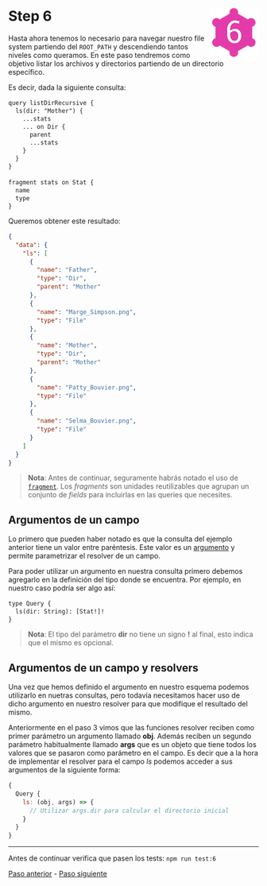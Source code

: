 # Step 6 <img align="right" width="100" height="100" src="../img/graphql-fs-level-6.png">

Hasta ahora tenemos lo necesario para navegar nuestro file system partiendo del `ROOT_PATH` y descendiendo tantos niveles como queramos. En este paso tendremos como objetivo listar los archivos y directorios partiendo de un directorio específico.

Es decir, dada la siguiente consulta:

```gql
query listDirRecursive {
  ls(dir: "Mother") {
    ...stats
    ... on Dir {
      parent
      ...stats
    }
  }
}

fragment stats on Stat {
  name
  type
}
```

Queremos obtener este resultado:

```json
{
  "data": {
    "ls": [
      {
        "name": "Father",
        "type": "Dir",
        "parent": "Mother"
      },
      {
        "name": "Marge_Simpson.png",
        "type": "File"
      },
      {
        "name": "Mother",
        "type": "Dir",
        "parent": "Mother"
      },
      {
        "name": "Patty_Bouvier.png",
        "type": "File"
      },
      {
        "name": "Selma_Bouvier.png",
        "type": "File"
      }
    ]
  }
}
```

> __Nota__: Antes de continuar, seguramente habrás notado el uso de [`fragment`](https://graphql.org/learn/queries/#fragments). Los _fragments_ son unidades reutilizables que agrupan un conjunto de _fields_ para incluirlas en las queries que necesites.

## Argumentos de un campo

Lo primero que pueden haber notado es que la consulta del ejemplo anterior tiene un valor entre paréntesis. Este valor es un [argumento](https://graphql.org/learn/queries/#arguments) y permite parametrizar el resolver de un campo.

Para poder utilizar un argumento en nuestra consulta primero debemos agregarlo en la definición del tipo donde se encuentra. Por ejemplo, en nuestro caso podría ser algo así:

```gql
type Query {
  ls(dir: String): [Stat!]!
}
```

> __Nota__: El tipo del parámetro __dir__ no tiene un signo __!__ al final, esto indica que el mismo es opcional.

## Argumentos de un campo y resolvers

Una vez que hemos definido el argumento en nuestro esquema podemos utilizarlo en nuetras consultas, pero todavía necesitamos hacer uso de dicho argumento en nuestro resolver para que modifique el resultado del mismo.

Anteriormente en el paso 3 vimos que las funciones resolver reciben como primer parámetro un argumento llamado __obj__. Además reciben un segundo parámetro habitualmente llamado __args__ que es un objeto que tiene todos los valores que se pasaron como parámetro en el campo. Es decir que a la hora de implementar el resolver para el campo _ls_ podemos acceder a sus argumentos de la siguiente forma:

```javascript
{
  Query {
    ls: (obj, args) => {
      // Utilizar args.dir para calcular el directorio inicial
    }
  }
}
```

---

Antes de continuar verifica que pasen los tests: `npm run test:6`

[Paso anterior](STEP-5.md) - [Paso siguiente](STEP-7.md)
